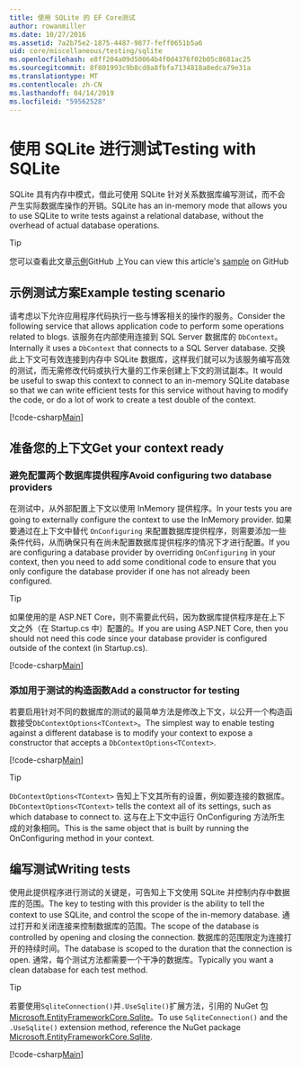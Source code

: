 ```yaml
---
title: 使用 SQLite 的 EF Core测试
author: rowanmiller
ms.date: 10/27/2016
ms.assetid: 7a2b75e2-1875-4487-9877-feff0651b5a6
uid: core/miscellaneous/testing/sqlite
ms.openlocfilehash: e8ff204a09d50064b4f0d4376f02b05c8681ac25
ms.sourcegitcommit: 8f801993c9b8cd8a8fbfa7134818a8edca79e31a
ms.translationtype: MT
ms.contentlocale: zh-CN
ms.lasthandoff: 04/14/2019
ms.locfileid: "59562528"
---
```

# <a name="testing-with-sqlite"></a><span data-ttu-id="c35cf-102">使用 SQLite 进行测试</span><span class="sxs-lookup"><span data-stu-id="c35cf-102">Testing with SQLite</span></span>

<span data-ttu-id="c35cf-103">SQLite 具有内存中模式，借此可使用 SQLite 针对关系数据库编写测试，而不会产生实际数据库操作的开销。</span><span class="sxs-lookup"><span data-stu-id="c35cf-103">SQLite has an in-memory mode that allows you to use SQLite to write tests against a relational database, without the overhead of actual database operations.</span></span>

> [!TIP]  
> <span data-ttu-id="c35cf-104">您可以查看此文章[示例](https://github.com/aspnet/EntityFramework.Docs/tree/master/samples/core/Miscellaneous/Testing)GitHub 上</span><span class="sxs-lookup"><span data-stu-id="c35cf-104">You can view this article's [sample](https://github.com/aspnet/EntityFramework.Docs/tree/master/samples/core/Miscellaneous/Testing) on GitHub</span></span>

## <a name="example-testing-scenario"></a><span data-ttu-id="c35cf-105">示例测试方案</span><span class="sxs-lookup"><span data-stu-id="c35cf-105">Example testing scenario</span></span>

<span data-ttu-id="c35cf-106">请考虑以下允许应用程序代码执行一些与博客相关的操作的服务。</span><span class="sxs-lookup"><span data-stu-id="c35cf-106">Consider the following service that allows application code to perform some operations related to blogs.</span></span> <span data-ttu-id="c35cf-107">该服务在内部使用连接到 SQL Server 数据库的 `DbContext`。</span><span class="sxs-lookup"><span data-stu-id="c35cf-107">Internally it uses a `DbContext` that connects to a SQL Server database.</span></span> <span data-ttu-id="c35cf-108">交换此上下文可有效连接到内存中 SQLite 数据库，这样我们就可以为该服务编写高效的测试，而无需修改代码或执行大量的工作来创建上下文的测试副本。</span><span class="sxs-lookup"><span data-stu-id="c35cf-108">It would be useful to swap this context to connect to an in-memory SQLite database so that we can write efficient tests for this service without having to modify the code, or do a lot of work to create a test double of the context.</span></span>

[!code-csharp[Main](../../../../samples/core/Miscellaneous/Testing/BusinessLogic/BlogService.cs)]

## <a name="get-your-context-ready"></a><span data-ttu-id="c35cf-109">准备您的上下文</span><span class="sxs-lookup"><span data-stu-id="c35cf-109">Get your context ready</span></span>

### <a name="avoid-configuring-two-database-providers"></a><span data-ttu-id="c35cf-110">避免配置两个数据库提供程序</span><span class="sxs-lookup"><span data-stu-id="c35cf-110">Avoid configuring two database providers</span></span>

<span data-ttu-id="c35cf-111">在测试中，从外部配置上下文以使用 InMemory 提供程序。</span><span class="sxs-lookup"><span data-stu-id="c35cf-111">In your tests you are going to externally configure the context to use the InMemory provider.</span></span> <span data-ttu-id="c35cf-112">如果要通过在上下文中替代 `OnConfiguring` 来配置数据库提供程序，则需要添加一些条件代码，从而确保只有在尚未配置数据库提供程序的情况下才进行配置。</span><span class="sxs-lookup"><span data-stu-id="c35cf-112">If you are configuring a database provider by overriding `OnConfiguring` in your context, then you need to add some conditional code to ensure that you only configure the database provider if one has not already been configured.</span></span>

> [!TIP]  
> <span data-ttu-id="c35cf-113">如果使用的是 ASP.NET Core，则不需要此代码，因为数据库提供程序是在上下文之外（在 Startup.cs 中）配置的。</span><span class="sxs-lookup"><span data-stu-id="c35cf-113">If you are using ASP.NET Core, then you should not need this code since your database provider is configured outside of the context (in Startup.cs).</span></span>

[!code-csharp[Main](../../../../samples/core/Miscellaneous/Testing/BusinessLogic/BloggingContext.cs#OnConfiguring)]

### <a name="add-a-constructor-for-testing"></a><span data-ttu-id="c35cf-114">添加用于测试的构造函数</span><span class="sxs-lookup"><span data-stu-id="c35cf-114">Add a constructor for testing</span></span>

<span data-ttu-id="c35cf-115">若要启用针对不同的数据库的测试的最简单方法是修改上下文，以公开一个构造函数接受`DbContextOptions<TContext>`。</span><span class="sxs-lookup"><span data-stu-id="c35cf-115">The simplest way to enable testing against a different database is to modify your context to expose a constructor that accepts a `DbContextOptions<TContext>`.</span></span>

[!code-csharp[Main](../../../../samples/core/Miscellaneous/Testing/BusinessLogic/BloggingContext.cs#Constructors)]

> [!TIP]  
> <span data-ttu-id="c35cf-116">`DbContextOptions<TContext>` 告知上下文其所有的设置，例如要连接的数据库。</span><span class="sxs-lookup"><span data-stu-id="c35cf-116">`DbContextOptions<TContext>` tells the context all of its settings, such as which database to connect to.</span></span> <span data-ttu-id="c35cf-117">这与在上下文中运行 OnConfiguring 方法所生成的对象相同。</span><span class="sxs-lookup"><span data-stu-id="c35cf-117">This is the same object that is built by running the OnConfiguring method in your context.</span></span>

## <a name="writing-tests"></a><span data-ttu-id="c35cf-118">编写测试</span><span class="sxs-lookup"><span data-stu-id="c35cf-118">Writing tests</span></span>

<span data-ttu-id="c35cf-119">使用此提供程序进行测试的关键是，可告知上下文使用 SQLite 并控制内存中数据库的范围。</span><span class="sxs-lookup"><span data-stu-id="c35cf-119">The key to testing with this provider is the ability to tell the context to use SQLite, and control the scope of the in-memory database.</span></span> <span data-ttu-id="c35cf-120">通过打开和关闭连接来控制数据库的范围。</span><span class="sxs-lookup"><span data-stu-id="c35cf-120">The scope of the database is controlled by opening and closing the connection.</span></span> <span data-ttu-id="c35cf-121">数据库的范围限定为连接打开的持续时间。</span><span class="sxs-lookup"><span data-stu-id="c35cf-121">The database is scoped to the duration that the connection is open.</span></span> <span data-ttu-id="c35cf-122">通常，每个测试方法都需要一个干净的数据库。</span><span class="sxs-lookup"><span data-stu-id="c35cf-122">Typically you want a clean database for each test method.</span></span>

>[!TIP]
> <span data-ttu-id="c35cf-123">若要使用`SqliteConnection()`并`.UseSqlite()`扩展方法，引用的 NuGet 包[Microsoft.EntityFrameworkCore.Sqlite](https://www.nuget.org/packages/Microsoft.EntityFrameworkCore.Sqlite/)。</span><span class="sxs-lookup"><span data-stu-id="c35cf-123">To use `SqliteConnection()` and the `.UseSqlite()` extension method, reference the NuGet package [Microsoft.EntityFrameworkCore.Sqlite](https://www.nuget.org/packages/Microsoft.EntityFrameworkCore.Sqlite/).</span></span>

[!code-csharp[Main](../../../../samples/core/Miscellaneous/Testing/TestProject/SQLite/BlogServiceTests.cs)]
